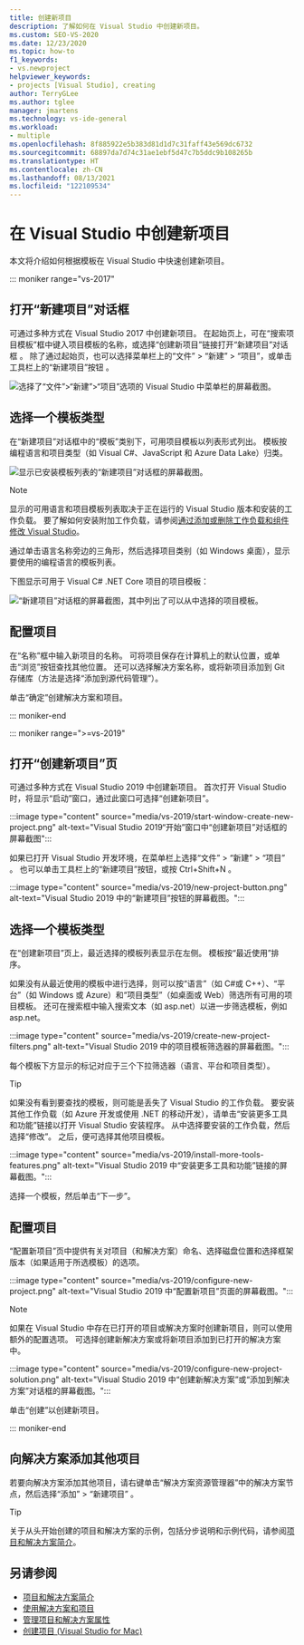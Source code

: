 ```yaml
---
title: 创建新项目
description: 了解如何在 Visual Studio 中创建新项目。
ms.custom: SEO-VS-2020
ms.date: 12/23/2020
ms.topic: how-to
f1_keywords:
- vs.newproject
helpviewer_keywords:
- projects [Visual Studio], creating
author: TerryGLee
ms.author: tglee
manager: jmartens
ms.technology: vs-ide-general
ms.workload:
- multiple
ms.openlocfilehash: 8f885922e5b383d81d1d7c31faff43e569dc6732
ms.sourcegitcommit: 68897da7d74c31ae1ebf5d47c7b5ddc9b108265b
ms.translationtype: HT
ms.contentlocale: zh-CN
ms.lasthandoff: 08/13/2021
ms.locfileid: "122109534"
---
```

# <a name="create-a-new-project-in-visual-studio"></a>在 Visual Studio 中创建新项目

本文将介绍如何根据模板在 Visual Studio 中快速创建新项目。

::: moniker range="vs-2017"

## <a name="open-the-new-project-dialog"></a>打开“新建项目”对话框

可通过多种方式在 Visual Studio 2017 中创建新项目。 在起始页上，可在“搜索项目模板”框中键入项目模板的名称，或选择“创建新项目”链接打开“新建项目”对话框  。 除了通过起始页，也可以选择菜单栏上的“文件” > “新建” > “项目”，或单击工具栏上的“新建项目”按钮   。

![选择了“文件”>“新建”>“项目”选项的 Visual Studio 中菜单栏的屏幕截图。](./media/vside-newproject1.png)

## <a name="select-a-template-type"></a>选择一个模板类型

在“新建项目”对话框中的“模板”类别下，可用项目模板以列表形式列出。 模板按编程语言和项目类型（如 Visual C#、JavaScript 和 Azure Data Lake）归类。

![显示已安装模板列表的“新建项目”对话框的屏幕截图。](./media/vside-newproject-templates-list.png)

> [!NOTE]
> 显示的可用语言和项目模板列表取决于正在运行的 Visual Studio 版本和安装的工作负载。 要了解如何安装附加工作负载，请参阅[通过添加或删除工作负载和组件修改 Visual Studio](../install/modify-visual-studio.md)。

通过单击语言名称旁边的三角形，然后选择项目类别（如 Windows 桌面），显示要使用的编程语言的模板列表。

下图显示可用于 Visual C# .NET Core 项目的项目模板：

![“新建项目”对话框的屏幕截图，其中列出了可以从中选择的项目模板。](./media/new-project-dialog-net-core.png)

## <a name="configure-your-project"></a>配置项目

在“名称”框中输入新项目的名称。 可将项目保存在计算机上的默认位置，或单击“浏览”按钮查找其他位置。 还可以选择解决方案名称，或将新项目添加到 Git 存储库（方法是选择“添加到源代码管理”）。

单击“确定”创建解决方案和项目。

::: moniker-end

::: moniker range=">=vs-2019"

## <a name="open-the-create-a-new-project-page"></a>打开“创建新项目”页

可通过多种方式在 Visual Studio 2019 中创建新项目。 首次打开 Visual Studio 时，将显示“启动”窗口，通过此窗口可选择“创建新项目”。

:::image type="content" source="media/vs-2019/start-window-create-new-project.png" alt-text="Visual Studio 2019“开始”窗口中“创建新项目”对话框的屏幕截图":::

如果已打开 Visual Studio 开发环境，在菜单栏上选择“文件” > “新建” > “项目”  。 也可以单击工具栏上的“新建项目”按钮，或按 Ctrl+Shift+N   。

:::image type="content" source="media/vs-2019/new-project-button.png" alt-text="Visual Studio 2019 中的“新建项目”按钮的屏幕截图。":::

## <a name="select-a-template-type"></a>选择一个模板类型

在“创建新项目”页上，最近选择的模板列表显示在左侧。 模板按“最近使用”排序。

如果没有从最近使用的模板中进行选择，则可以按“语言”（如 C#或 C++）、“平台”（如 Windows 或 Azure）和“项目类型”（如桌面或 Web）筛选所有可用的项目模板。 还可在搜索框中输入搜索文本（如 asp.net）以进一步筛选模板，例如 asp.net。

:::image type="content" source="media/vs-2019/create-new-project-filters.png" alt-text="Visual Studio 2019 中的项目模板筛选器的屏幕截图。":::

每个模板下方显示的标记对应于三个下拉筛选器（语言、平台和项目类型）。

> [!TIP]
> 如果没有看到要查找的模板，则可能是丢失了 Visual Studio 的工作负载。 要安装其他工作负载（如 Azure 开发或使用 .NET 的移动开发），请单击“安装更多工具和功能”链接以打开 Visual Studio 安装程序。 从中选择要安装的工作负载，然后选择“修改”。 之后，便可选择其他项目模板。
>
> :::image type="content" source="media/vs-2019/install-more-tools-features.png" alt-text="Visual Studio 2019 中“安装更多工具和功能”链接的屏幕截图。":::

选择一个模板，然后单击“下一步”。

## <a name="configure-your-project"></a>配置项目

“配置新项目”页中提供有关对项目（和解决方案）命名、选择磁盘位置和选择框架版本（如果适用于所选模板）的选项。

:::image type="content" source="media/vs-2019/configure-new-project.png" alt-text="Visual Studio 2019 中“配置新项目”页面的屏幕截图。":::

> [!NOTE]
> 如果在 Visual Studio 中存在已打开的项目或解决方案时创建新项目，则可以使用额外的配置选项。 可选择创建新解决方案或将新项目添加到已打开的解决方案中。
>
> :::image type="content" source="media/vs-2019/configure-new-project-solution.png" alt-text="Visual Studio 2019 中“创建新解决方案”或“添加到解决方案”对话框的屏幕截图。":::

单击“创建”以创建新项目。

::: moniker-end

## <a name="add-additional-projects-to-a-solution"></a>向解决方案添加其他项目

若要向解决方案添加其他项目，请右键单击“解决方案资源管理器”中的解决方案节点，然后选择“添加” > “新建项目”  。

> [!TIP]
> 关于从头开始创建的项目和解决方案的示例，包括分步说明和示例代码，请参阅[项目和解决方案简介](../get-started/tutorial-projects-solutions.md)。

## <a name="see-also"></a>另请参阅

- [项目和解决方案简介](../get-started/tutorial-projects-solutions.md)
- [使用解决方案和项目](creating-solutions-and-projects.md)
- [管理项目和解决方案属性](managing-project-and-solution-properties.md)
- [创建项目 (Visual Studio for Mac)](/visualstudio/mac/create-new-projects)
